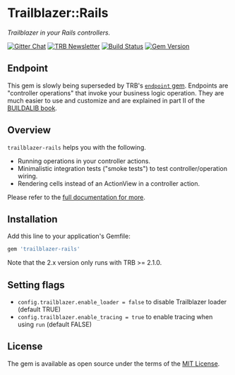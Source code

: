# Trailblazer::Rails

*Trailblazer in your Rails controllers.*

[![Gitter Chat](https://badges.gitter.im/trailblazer/chat.svg)](https://gitter.im/trailblazer/chat)
[![TRB Newsletter](https://img.shields.io/badge/TRB-newsletter-lightgrey.svg)](http://trailblazer.to/newsletter/)
[![Build
Status](https://travis-ci.org/trailblazer/trailblazer-rails.svg)](https://travis-ci.org/trailblazer/trailblazer-rails)
[![Gem Version](https://badge.fury.io/rb/trailblazer-rails.svg)](http://badge.fury.io/rb/trailblazer-rails)

## Endpoint

This gem is slowly being superseded by TRB's [`endpoint` gem](https://trailblazer.to/2.1/docs/endpoint.html). Endpoints are "controller operations" that invoke your business logic operation. They are much easier to use and customize and are explained in part II of the [BUILDALIB book](https://leanpub.com/buildalib).

## Overview

`trailblazer-rails` helps you with the following.

* Running operations in your controller actions.
* Minimalistic integration tests ("smoke tests") to test controller/operation wiring.
* Rendering cells instead of an ActionView in a controller action.

Please refer to the [full documentation for more](http://trailblazer.to/gems/trailblazer/2.0/rails.html).

## Installation

Add this line to your application's Gemfile:

```ruby
gem 'trailblazer-rails'
```

Note that the 2.x version only runs with TRB >= 2.1.0.

## Setting flags

* `config.trailblazer.enable_loader = false` to disable Trailblazer loader (default TRUE)
* `config.trailblazer.enable_tracing = true` to enable tracing when using `run` (default FALSE)

## License

The gem is available as open source under the terms of the [MIT License](http://opensource.org/licenses/MIT).

